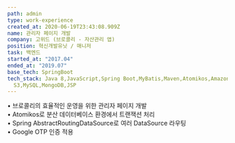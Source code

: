 ```yaml
---
path: admin
type: work-experience
created_at: 2020-06-19T23:43:08.909Z
name: 관리자 페이지 개발
company: 고위드 (브로콜리 - 자산관리 앱)
position: 혁신개발유닛 / 매니저
task: 백엔드
started_at: "2017.04"
ended_at: "2019.07"
base_tech: SpringBoot
tech_stack: Java 8,JavaScript,Spring Boot,MyBatis,Maven,Atomikos,Amazon
  S3,MySQL,MongoDB,JSP
---
```

• 브로콜리의 효율적인 운영을 위한 관리자 페이지 개발<br/>
• Atomikos로 분산 데이터베이스 환경에서 트랜잭션 처리<br/>
• Spring AbstractRoutingDataSource로 여러 DataSource 라우팅<br/>
• Google OTP 인증 적용
